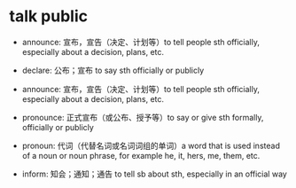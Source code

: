 # talk public

- announce: 宣布，宣告（决定、计划等）to tell people sth officially, especially about a decision, plans, etc.
- declare: 公布；宣布 to say sth officially or publicly
- announce: 宣布，宣告（决定、计划等）to tell people sth officially, especially about a decision, plans, etc.
- pronounce: 正式宣布（或公布、授予等）to say or give sth formally, officially or publicly
- pronoun: 代词（代替名词或名词词组的单词）a word that is used instead of a noun or noun phrase, for example he, it, hers, me, them, etc.

- inform: 知会；通知；通告 to tell sb about sth, especially in an official way

